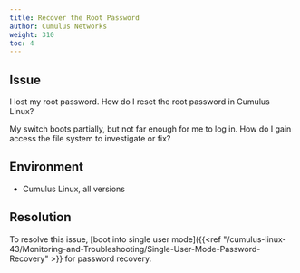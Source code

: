 ```yaml
---
title: Recover the Root Password
author: Cumulus Networks
weight: 310
toc: 4
---
```


## Issue

I lost my root password. How do I reset the root password in Cumulus Linux?

My switch boots partially, but not far enough for me to log in. How do I gain access the file system to investigate or fix?

## Environment

- Cumulus Linux, all versions

## Resolution

To resolve this issue, [boot into single user mode]({{<ref "/cumulus-linux-43/Monitoring-and-Troubleshooting/Single-User-Mode-Password-Recovery" >}} for password recovery.
